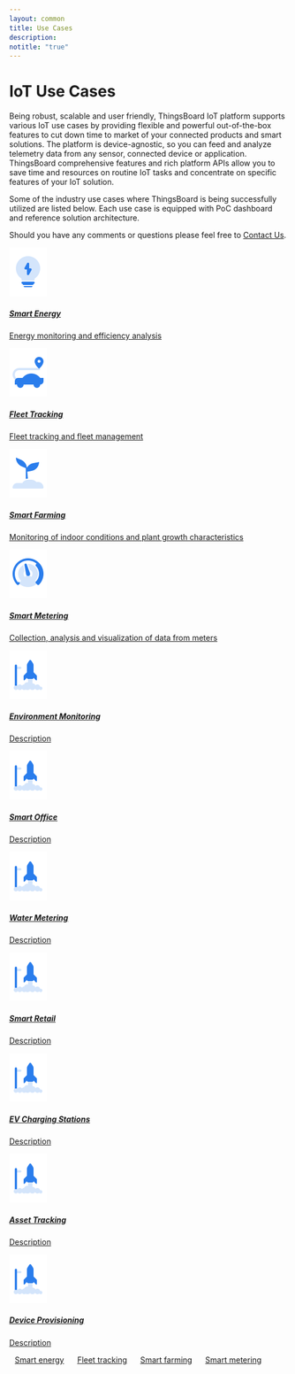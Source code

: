 ```yaml
---
layout: common
title: Use Cases
description:
notitle: "true"
---
```


<h1 class="mainTitle">IoT Use Cases</h1>

Being robust, scalable and user friendly, ThingsBoard IoT platform supports various IoT use cases by providing flexible and powerful out-of-the-box features to cut down time to market of your connected products and smart solutions. The platform is device-agnostic, so you can feed and analyze telemetry data from any sensor, connected device or application. ThingsBoard comprehensive features and rich platform APIs allow you to save time and resources on routine IoT tasks and concentrate on specific features of your IoT solution.

Some of the industry use cases where ThingsBoard is being successfully utilized are listed below. Each use case is equipped with PoC dashboard and reference solution architecture.

Should you have any comments or questions please feel free to [Contact Us](/docs/contact-us/).

<div class="usecase-cards">
    <a href="/use-cases/smart-energy/" class="card">
        <img src="/images/case-eng-icon.svg">
        <h5 class="title">Smart Energy</h5>
        <p>Energy monitoring and efficiency analysis</p>
    </a>
    <a href="/use-cases/fleet-tracking/" class="card">
        <img src="/images/case-trk-icon.svg">
        <h5 class="title">Fleet Tracking</h5>
        <p>Fleet tracking and fleet management</p>
    </a>
    <a href="/use-cases/" class="card">
        <img src="/images/case-fam-icon.svg">
        <h5 class="title">Smart Farming</h5>
        <p>Monitoring of indoor conditions and plant growth characteristics</p>
    </a>   
    <a href="/use-cases/" class="card">
        <img src="/images/case-met-icon.svg">
        <h5 class="title">Smart Metering</h5>
        <p>Collection, analysis and visualization of data from meters</p>
    </a>
    <a href="/use-cases/" class="card">
        <img src="/images/start-icon.svg">
        <h5 class="title">Environment Monitoring</h5>
        <p>Description</p>
    </a>
    <a href="/use-cases/" class="card">
        <img src="/images/start-icon.svg">
        <h5 class="title">Smart Office</h5>
        <p>Description</p>
    </a>
    <a href="/use-cases/" class="card">
        <img src="/images/start-icon.svg">
        <h5 class="title">Water Metering</h5>
        <p>Description</p>
    </a>
    <a href="/use-cases/" class="card">
        <img src="/images/start-icon.svg">
        <h5 class="title">Smart Retail</h5>
        <p>Description</p>
    </a>
    <a href="/use-cases/" class="card">
        <img src="/images/start-icon.svg">
        <h5 class="title">EV Charging Stations</h5>
        <p>Description</p>
    </a>
    <a href="/use-cases/" class="card">
        <img src="/images/start-icon.svg">
        <h5 class="title">Asset Tracking</h5>
        <p>Description</p>
    </a>
    <a href="/use-cases/" class="card">
        <img src="/images/start-icon.svg">
        <h5 class="title">Device Provisioning</h5>
        <p>Description</p>
    </a>
</div>

<a style="margin: 10px;" href="/use-cases/smart-energy/" class="button">Smart energy</a>
<a style="margin: 10px;" href="/use-cases/fleet-tracking/" class="button">Fleet tracking</a>
<a style="margin: 10px;" href="/use-cases/smart-farming/" class="button">Smart farming</a>
<a style="margin: 10px;" href="/use-cases/smart-metering/" class="button">Smart metering</a>